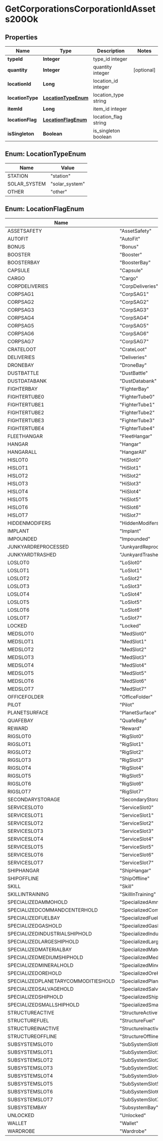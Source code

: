 
# GetCorporationsCorporationIdAssets200Ok

## Properties
Name | Type | Description | Notes
------------ | ------------- | ------------- | -------------
**typeId** | **Integer** | type_id integer | 
**quantity** | **Integer** | quantity integer |  [optional]
**locationId** | **Long** | location_id integer | 
**locationType** | [**LocationTypeEnum**](#LocationTypeEnum) | location_type string | 
**itemId** | **Long** | item_id integer | 
**locationFlag** | [**LocationFlagEnum**](#LocationFlagEnum) | location_flag string | 
**isSingleton** | **Boolean** | is_singleton boolean | 


<a name="LocationTypeEnum"></a>
## Enum: LocationTypeEnum
Name | Value
---- | -----
STATION | &quot;station&quot;
SOLAR_SYSTEM | &quot;solar_system&quot;
OTHER | &quot;other&quot;


<a name="LocationFlagEnum"></a>
## Enum: LocationFlagEnum
Name | Value
---- | -----
ASSETSAFETY | &quot;AssetSafety&quot;
AUTOFIT | &quot;AutoFit&quot;
BONUS | &quot;Bonus&quot;
BOOSTER | &quot;Booster&quot;
BOOSTERBAY | &quot;BoosterBay&quot;
CAPSULE | &quot;Capsule&quot;
CARGO | &quot;Cargo&quot;
CORPDELIVERIES | &quot;CorpDeliveries&quot;
CORPSAG1 | &quot;CorpSAG1&quot;
CORPSAG2 | &quot;CorpSAG2&quot;
CORPSAG3 | &quot;CorpSAG3&quot;
CORPSAG4 | &quot;CorpSAG4&quot;
CORPSAG5 | &quot;CorpSAG5&quot;
CORPSAG6 | &quot;CorpSAG6&quot;
CORPSAG7 | &quot;CorpSAG7&quot;
CRATELOOT | &quot;CrateLoot&quot;
DELIVERIES | &quot;Deliveries&quot;
DRONEBAY | &quot;DroneBay&quot;
DUSTBATTLE | &quot;DustBattle&quot;
DUSTDATABANK | &quot;DustDatabank&quot;
FIGHTERBAY | &quot;FighterBay&quot;
FIGHTERTUBE0 | &quot;FighterTube0&quot;
FIGHTERTUBE1 | &quot;FighterTube1&quot;
FIGHTERTUBE2 | &quot;FighterTube2&quot;
FIGHTERTUBE3 | &quot;FighterTube3&quot;
FIGHTERTUBE4 | &quot;FighterTube4&quot;
FLEETHANGAR | &quot;FleetHangar&quot;
HANGAR | &quot;Hangar&quot;
HANGARALL | &quot;HangarAll&quot;
HISLOT0 | &quot;HiSlot0&quot;
HISLOT1 | &quot;HiSlot1&quot;
HISLOT2 | &quot;HiSlot2&quot;
HISLOT3 | &quot;HiSlot3&quot;
HISLOT4 | &quot;HiSlot4&quot;
HISLOT5 | &quot;HiSlot5&quot;
HISLOT6 | &quot;HiSlot6&quot;
HISLOT7 | &quot;HiSlot7&quot;
HIDDENMODIFERS | &quot;HiddenModifers&quot;
IMPLANT | &quot;Implant&quot;
IMPOUNDED | &quot;Impounded&quot;
JUNKYARDREPROCESSED | &quot;JunkyardReprocessed&quot;
JUNKYARDTRASHED | &quot;JunkyardTrashed&quot;
LOSLOT0 | &quot;LoSlot0&quot;
LOSLOT1 | &quot;LoSlot1&quot;
LOSLOT2 | &quot;LoSlot2&quot;
LOSLOT3 | &quot;LoSlot3&quot;
LOSLOT4 | &quot;LoSlot4&quot;
LOSLOT5 | &quot;LoSlot5&quot;
LOSLOT6 | &quot;LoSlot6&quot;
LOSLOT7 | &quot;LoSlot7&quot;
LOCKED | &quot;Locked&quot;
MEDSLOT0 | &quot;MedSlot0&quot;
MEDSLOT1 | &quot;MedSlot1&quot;
MEDSLOT2 | &quot;MedSlot2&quot;
MEDSLOT3 | &quot;MedSlot3&quot;
MEDSLOT4 | &quot;MedSlot4&quot;
MEDSLOT5 | &quot;MedSlot5&quot;
MEDSLOT6 | &quot;MedSlot6&quot;
MEDSLOT7 | &quot;MedSlot7&quot;
OFFICEFOLDER | &quot;OfficeFolder&quot;
PILOT | &quot;Pilot&quot;
PLANETSURFACE | &quot;PlanetSurface&quot;
QUAFEBAY | &quot;QuafeBay&quot;
REWARD | &quot;Reward&quot;
RIGSLOT0 | &quot;RigSlot0&quot;
RIGSLOT1 | &quot;RigSlot1&quot;
RIGSLOT2 | &quot;RigSlot2&quot;
RIGSLOT3 | &quot;RigSlot3&quot;
RIGSLOT4 | &quot;RigSlot4&quot;
RIGSLOT5 | &quot;RigSlot5&quot;
RIGSLOT6 | &quot;RigSlot6&quot;
RIGSLOT7 | &quot;RigSlot7&quot;
SECONDARYSTORAGE | &quot;SecondaryStorage&quot;
SERVICESLOT0 | &quot;ServiceSlot0&quot;
SERVICESLOT1 | &quot;ServiceSlot1&quot;
SERVICESLOT2 | &quot;ServiceSlot2&quot;
SERVICESLOT3 | &quot;ServiceSlot3&quot;
SERVICESLOT4 | &quot;ServiceSlot4&quot;
SERVICESLOT5 | &quot;ServiceSlot5&quot;
SERVICESLOT6 | &quot;ServiceSlot6&quot;
SERVICESLOT7 | &quot;ServiceSlot7&quot;
SHIPHANGAR | &quot;ShipHangar&quot;
SHIPOFFLINE | &quot;ShipOffline&quot;
SKILL | &quot;Skill&quot;
SKILLINTRAINING | &quot;SkillInTraining&quot;
SPECIALIZEDAMMOHOLD | &quot;SpecializedAmmoHold&quot;
SPECIALIZEDCOMMANDCENTERHOLD | &quot;SpecializedCommandCenterHold&quot;
SPECIALIZEDFUELBAY | &quot;SpecializedFuelBay&quot;
SPECIALIZEDGASHOLD | &quot;SpecializedGasHold&quot;
SPECIALIZEDINDUSTRIALSHIPHOLD | &quot;SpecializedIndustrialShipHold&quot;
SPECIALIZEDLARGESHIPHOLD | &quot;SpecializedLargeShipHold&quot;
SPECIALIZEDMATERIALBAY | &quot;SpecializedMaterialBay&quot;
SPECIALIZEDMEDIUMSHIPHOLD | &quot;SpecializedMediumShipHold&quot;
SPECIALIZEDMINERALHOLD | &quot;SpecializedMineralHold&quot;
SPECIALIZEDOREHOLD | &quot;SpecializedOreHold&quot;
SPECIALIZEDPLANETARYCOMMODITIESHOLD | &quot;SpecializedPlanetaryCommoditiesHold&quot;
SPECIALIZEDSALVAGEHOLD | &quot;SpecializedSalvageHold&quot;
SPECIALIZEDSHIPHOLD | &quot;SpecializedShipHold&quot;
SPECIALIZEDSMALLSHIPHOLD | &quot;SpecializedSmallShipHold&quot;
STRUCTUREACTIVE | &quot;StructureActive&quot;
STRUCTUREFUEL | &quot;StructureFuel&quot;
STRUCTUREINACTIVE | &quot;StructureInactive&quot;
STRUCTUREOFFLINE | &quot;StructureOffline&quot;
SUBSYSTEMSLOT0 | &quot;SubSystemSlot0&quot;
SUBSYSTEMSLOT1 | &quot;SubSystemSlot1&quot;
SUBSYSTEMSLOT2 | &quot;SubSystemSlot2&quot;
SUBSYSTEMSLOT3 | &quot;SubSystemSlot3&quot;
SUBSYSTEMSLOT4 | &quot;SubSystemSlot4&quot;
SUBSYSTEMSLOT5 | &quot;SubSystemSlot5&quot;
SUBSYSTEMSLOT6 | &quot;SubSystemSlot6&quot;
SUBSYSTEMSLOT7 | &quot;SubSystemSlot7&quot;
SUBSYSTEMBAY | &quot;SubsystemBay&quot;
UNLOCKED | &quot;Unlocked&quot;
WALLET | &quot;Wallet&quot;
WARDROBE | &quot;Wardrobe&quot;



